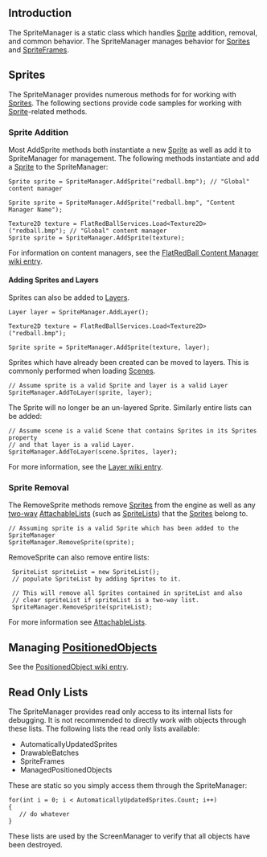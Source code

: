 ## Introduction

The SpriteManager is a static class which handles [Sprite](/frb/docs/index.php?title=FlatRedBall.Sprite "FlatRedBall.Sprite") addition, removal, and common behavior. The SpriteManager manages behavior for [Sprites](/frb/docs/index.php?title=FlatRedBall.Sprite "FlatRedBall.Sprite") and [SpriteFrames](/frb/docs/index.php?title=FlatRedBall.ManagedSpriteGroups.SpriteFrame "FlatRedBall.ManagedSpriteGroups.SpriteFrame").

## Sprites

The SpriteManager provides numerous methods for for working with [Sprites](/frb/docs/index.php?title=FlatRedBall.Sprite "FlatRedBall.Sprite"). The following sections provide code samples for working with [Sprite](/frb/docs/index.php?title=FlatRedBall.Sprite "FlatRedBall.Sprite")-related methods.

### Sprite Addition

Most AddSprite methods both instantiate a new [Sprite](/frb/docs/index.php?title=FlatRedBall.Sprite "FlatRedBall.Sprite") as well as add it to SpriteManager for management. The following methods instantiate and add a [Sprite](/frb/docs/index.php?title=FlatRedBall.Sprite "FlatRedBall.Sprite") to the SpriteManager:

    Sprite sprite = SpriteManager.AddSprite("redball.bmp"); // "Global" content manager

    Sprite sprite = SpriteManager.AddSprite("redball.bmp", "Content Manager Name");

    Texture2D texture = FlatRedBallServices.Load<Texture2D>("redball.bmp"); // "Global" content manager
    Sprite sprite = SpriteManager.AddSprite(texture);

For information on content managers, see the [FlatRedBall Content Manager wiki entry](/frb/docs/index.php?title=FlatRedBall_Content_Manager "FlatRedBall Content Manager").

#### Adding Sprites and Layers

Sprites can also be added to [Layers](/frb/docs/index.php?title=FlatRedBall.Graphics.Layer "FlatRedBall.Graphics.Layer").

    Layer layer = SpriteManager.AddLayer();

    Texture2D texture = FlatRedBallServices.Load<Texture2D>("redball.bmp");

    Sprite sprite = SpriteManager.AddSprite(texture, layer);

Sprites which have already been created can be moved to layers. This is commonly performed when loading [Scenes](/frb/docs/index.php?title=FlatRedBall.Scene "FlatRedBall.Scene").

    // Assume sprite is a valid Sprite and layer is a valid Layer
    SpriteManager.AddToLayer(sprite, layer);

The Sprite will no longer be an un-layered Sprite. Similarly entire lists can be added:

    // Assume scene is a valid Scene that contains Sprites in its Sprites property
    // and that layer is a valid Layer.
    SpriteManager.AddToLayer(scene.Sprites, layer);

For more information, see the [Layer wiki entry](/frb/docs/index.php?title=FlatRedBall.Graphics.Layer "FlatRedBall.Graphics.Layer").

### Sprite Removal

The RemoveSprite methods remove [Sprites](/frb/docs/index.php?title=FlatRedBall.Sprite "FlatRedBall.Sprite") from the engine as well as any [two-way](/frb/docs/index.php?title=FlatRedBall.Math.AttachableList#Two_Way_Relationships "FlatRedBall.Math.AttachableList") [AttachableLists](/frb/docs/index.php?title=FlatRedBall.Math.AttachableList "FlatRedBall.Math.AttachableList") (such as [SpriteLists](/frb/docs/index.php?title=FlatRedBall.SpriteList "FlatRedBall.SpriteList")) that the [Sprites](/frb/docs/index.php?title=FlatRedBall.Sprite "FlatRedBall.Sprite") belong to.

    // Assuming sprite is a valid Sprite which has been added to the SpriteManager
    SpriteManager.RemoveSprite(sprite);

RemoveSprite can also remove entire lists:

     SpriteList spriteList = new SpriteList();
     // populate SpriteList by adding Sprites to it.

     // This will remove all Sprites contained in spriteList and also
     // clear spriteList if spriteList is a two-way list.
     SpriteManager.RemoveSprite(spriteList);

For more information see [AttachableLists](/frb/docs/index.php?title=FlatRedBall.Math.AttachableList "FlatRedBall.Math.AttachableList").

## Managing [PositionedObjects](/frb/docs/index.php?title=FlatRedBall.PositionedObject "FlatRedBall.PositionedObject")

See the [PositionedObject wiki entry](/frb/docs/index.php?title=FlatRedBall.PositionedObject#Managing_PositionedObjects "FlatRedBall.PositionedObject").

## Read Only Lists

The SpriteManager provides read only access to its internal lists for debugging. It is not recommended to directly work with objects through these lists. The following lists the read only lists available:

-   AutomaticallyUpdatedSprites
-   DrawableBatches
-   SpriteFrames
-   ManagedPositionedObjects

These are static so you simply access them through the SpriteManager:

    for(int i = 0; i < AutomaticallyUpdatedSprites.Count; i++)
    {
       // do whatever
    }

These lists are used by the ScreenManager to verify that all objects have been destroyed.

## 
